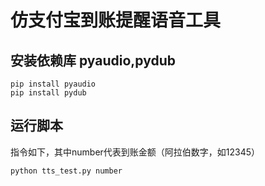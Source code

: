 # 仿支付宝到账提醒语音工具
## 安装依赖库 pyaudio,pydub
```
pip install pyaudio
pip install pydub
```
## 运行脚本
指令如下，其中number代表到账金额（阿拉伯数字，如12345）
```
python tts_test.py number
```	
	
